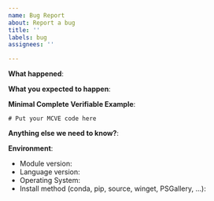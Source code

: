 ```yaml
---
name: Bug Report
about: Report a bug
title: ''
labels: bug
assignees: ''

---
```


**What happened**:

**What you expected to happen**:

**Minimal Complete Verifiable Example**:

<!-- See http://matthewrocklin.com/blog/work/2018/02/28/minimal-bug-reports or https://stackoverflow.com/help/mcve for an example -->

```
# Put your MCVE code here
```

**Anything else we need to know?**:

**Environment**:

- Module version:
- Language version:
- Operating System:
- Install method (conda, pip, source, winget, PSGallery, ...):
